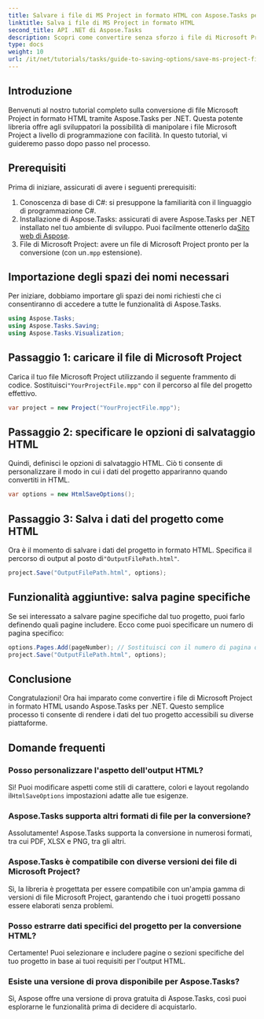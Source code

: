 ```yaml
---
title: Salvare i file di MS Project in formato HTML con Aspose.Tasks per .NET
linktitle: Salva i file di MS Project in formato HTML
second_title: API .NET di Aspose.Tasks
description: Scopri come convertire senza sforzo i file di Microsoft Project (.mpp) in formato HTML usando Aspose.Tasks per .NET. Questo tutorial completo fornisce istruzioni dettagliate, tra cui come caricare i file di progetto, personalizzare l'output HTML e salvare pagine specifiche.
type: docs
weight: 10
url: /it/net/tutorials/tasks/guide-to-saving-options/save-ms-project-files-to-html-format/
---
```

## Introduzione

Benvenuti al nostro tutorial completo sulla conversione di file Microsoft Project in formato HTML tramite Aspose.Tasks per .NET. Questa potente libreria offre agli sviluppatori la possibilità di manipolare i file Microsoft Project a livello di programmazione con facilità. In questo tutorial, vi guideremo passo dopo passo nel processo.

## Prerequisiti

Prima di iniziare, assicurati di avere i seguenti prerequisiti:

1. Conoscenza di base di C#: si presuppone la familiarità con il linguaggio di programmazione C#.
2. Installazione di Aspose.Tasks: assicurati di avere Aspose.Tasks per .NET installato nel tuo ambiente di sviluppo. Puoi facilmente ottenerlo da[Sito web di Aspose](https://www.aspose.com).
3.  File di Microsoft Project: avere un file di Microsoft Project pronto per la conversione (con un`.mpp` estensione).

## Importazione degli spazi dei nomi necessari

Per iniziare, dobbiamo importare gli spazi dei nomi richiesti che ci consentiranno di accedere a tutte le funzionalità di Aspose.Tasks.

```csharp
using Aspose.Tasks;
using Aspose.Tasks.Saving;
using Aspose.Tasks.Visualization;
```

## Passaggio 1: caricare il file di Microsoft Project

 Carica il tuo file Microsoft Project utilizzando il seguente frammento di codice. Sostituisci`"YourProjectFile.mpp"` con il percorso al file del progetto effettivo.

```csharp
var project = new Project("YourProjectFile.mpp");
```

## Passaggio 2: specificare le opzioni di salvataggio HTML

Quindi, definisci le opzioni di salvataggio HTML. Ciò ti consente di personalizzare il modo in cui i dati del progetto appariranno quando convertiti in HTML.

```csharp
var options = new HtmlSaveOptions();
```

## Passaggio 3: Salva i dati del progetto come HTML

 Ora è il momento di salvare i dati del progetto in formato HTML. Specifica il percorso di output al posto di`"OutputFilePath.html"`.

```csharp
project.Save("OutputFilePath.html", options);
```

## Funzionalità aggiuntive: salva pagine specifiche

Se sei interessato a salvare pagine specifiche dal tuo progetto, puoi farlo definendo quali pagine includere. Ecco come puoi specificare un numero di pagina specifico:

```csharp
options.Pages.Add(pageNumber); // Sostituisci con il numero di pagina desiderato
project.Save("OutputFilePath.html", options);
```

## Conclusione

Congratulazioni! Ora hai imparato come convertire i file di Microsoft Project in formato HTML usando Aspose.Tasks per .NET. Questo semplice processo ti consente di rendere i dati del tuo progetto accessibili su diverse piattaforme.

## Domande frequenti

### Posso personalizzare l'aspetto dell'output HTML?
 Sì! Puoi modificare aspetti come stili di carattere, colori e layout regolando il`HtmlSaveOptions` impostazioni adatte alle tue esigenze.

### Aspose.Tasks supporta altri formati di file per la conversione?
Assolutamente! Aspose.Tasks supporta la conversione in numerosi formati, tra cui PDF, XLSX e PNG, tra gli altri.

### Aspose.Tasks è compatibile con diverse versioni dei file di Microsoft Project?
Sì, la libreria è progettata per essere compatibile con un'ampia gamma di versioni di file Microsoft Project, garantendo che i tuoi progetti possano essere elaborati senza problemi.

### Posso estrarre dati specifici del progetto per la conversione HTML?
Certamente! Puoi selezionare e includere pagine o sezioni specifiche del tuo progetto in base ai tuoi requisiti per l'output HTML.

### Esiste una versione di prova disponibile per Aspose.Tasks?
Sì, Aspose offre una versione di prova gratuita di Aspose.Tasks, così puoi esplorarne le funzionalità prima di decidere di acquistarlo.
